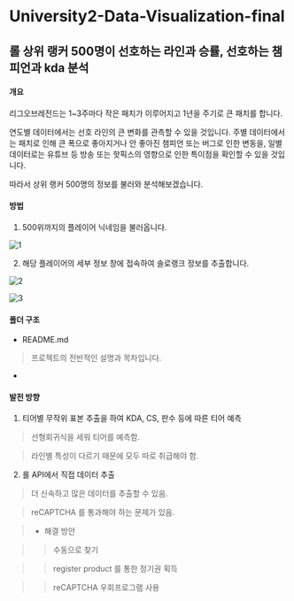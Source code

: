 # University2-Data-Visualization-final

## 롤 상위 랭커 500명이 선호하는 라인과 승률, 선호하는 챔피언과 kda 분석


#### 개요

리그오브레전드는 1~3주마다 작은 패치가 이루어지고 1년을 주기로 큰 패치를 합니다.

연도별 데이터에서는 선호 라인의 큰 변화를 관측할 수 있을 것입니다. 주별 데이터에서는 패치로 인해 큰 폭으로 좋아지거나 안 좋아진 챔피언 또는 버그로 인한 변동을, 일별 데이터로는 유튜브 등 방송 또는 핫픽스의 영향으로 인한 특이점을 확인할 수 있을 것입니다.

따라서 상위 랭커 500명의 정보를 불러와 분석해보겠습니다.


#### 방법

1. 500위까지의 플레이어 닉네임을 불러옵니다.

![1](https://user-images.githubusercontent.com/58083333/70853029-e9fc5f00-1eeb-11ea-8d34-e9923a20132e.PNG)

2. 해당 플레이어의 세부 정보 창에 접속하여 솔로랭크 정보를 추출합니다.

![2](https://user-images.githubusercontent.com/58083333/70853031-ec5eb900-1eeb-11ea-9d7d-c7ac25b711f3.PNG)

![3](https://user-images.githubusercontent.com/58083333/70853033-ed8fe600-1eeb-11ea-82ed-8f028f5a48b3.PNG)


#### 폴더 구조

* README.md

> 프로젝트의 전반적인 설명과 목차입니다.

* 


#### 발전 방향

1. 티어별 무작위 표본 추출을 하여 KDA, CS, 판수 등에 따른 티어 예측

> 선형회귀식을 세워 티어를 예측함.

> 라인별 특성이 다르기 때문에 모두 따로 취급해야 함.

2. 롤 API에서 직접 데이터 추출

> 더 신속하고 많은 데이터를 추출할 수 있음.

> reCAPTCHA 를 통과해야 하는 문제가 있음.

> * 해결 방안

> > 수동으로 찾기

> > register product 를 통한 정기권 획득

> > reCAPTCHA 우회프로그램 사용
